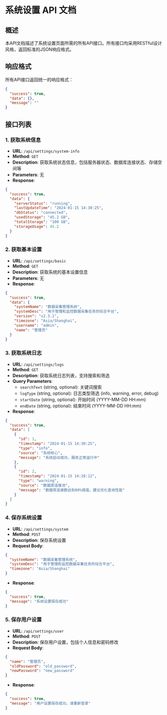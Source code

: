 # 系统设置 API 文档

## 概述
本API文档描述了系统设置页面所需的所有API接口。所有接口均采用RESTful设计风格，返回标准的JSON响应格式。

## 响应格式
所有API接口返回统一的响应格式：
```json
{
  "success": true,
  "data": {},
  "message": ""
}
```

## 接口列表

### 1. 获取系统信息
- **URL**: `/api/settings/system-info`
- **Method**: `GET`
- **Description**: 获取系统状态信息，包括服务器状态、数据库连接状态、存储空间等
- **Parameters**: 无
- **Response**:
```json
{
  "success": true,
  "data": {
    "serverStatus": "running",
    "lastUpdateTime": "2024-01-15 14:30:25",
    "dbStatus": "connected",
    "usedStorage": "45.2 GB",
    "totalStorage": "100 GB",
    "storageUsage": 45.2
  }
}
```

### 2. 获取基本设置
- **URL**: `/api/settings/basic`
- **Method**: `GET`
- **Description**: 获取系统的基本设置信息
- **Parameters**: 无
- **Response**:
```json
{
  "success": true,
  "data": {
    "systemName": "数据采集管理系统",
    "systemDesc": "用于管理和监控数据采集任务的综合平台",
    "version": "v2.3.1",
    "timezone": "Asia/Shanghai",
    "username": "admin",
    "name": "管理员"
  }
}
```

### 3. 获取系统日志
- **URL**: `/api/settings/logs`
- **Method**: `GET`
- **Description**: 获取系统日志列表，支持搜索和筛选
- **Query Parameters**:
  - `searchText` (string, optional): 关键词搜索
  - `logType` (string, optional): 日志类型筛选 (info, warning, error, debug)
  - `startDate` (string, optional): 开始时间 (YYYY-MM-DD HH:mm)
  - `endDate` (string, optional): 结束时间 (YYYY-MM-DD HH:mm)
- **Response**:
```json
{
  "success": true,
  "data": [
    {
      "id": 1,
      "timestamp": "2024-01-15 14:30:25",
      "type": "info",
      "source": "系统核心",
      "message": "系统启动成功，服务正常运行中"
    },
    {
      "id": 2,
      "timestamp": "2024-01-15 14:28:12",
      "type": "warning",
      "source": "数据库连接池",
      "message": "数据库连接数达到80%阈值，建议优化查询性能"
    }
  ]
}
```

### 4. 保存系统设置
- **URL**: `/api/settings/system`
- **Method**: `POST`
- **Description**: 保存系统设置
- **Request Body**:
```json
{
  "systemName": "数据采集管理系统",
  "systemDesc": "用于管理和监控数据采集任务的综合平台",
  "timezone": "Asia/Shanghai"
}
```
- **Response**:
```json
{
  "success": true,
  "message": "系统设置保存成功"
}
```

### 5. 保存用户设置
- **URL**: `/api/settings/user`
- **Method**: `POST`
- **Description**: 保存用户设置，包括个人信息和密码修改
- **Request Body**:
```json
{
  "name": "管理员",
  "oldPassword": "old_password",
  "newPassword": "new_password"
}
```
- **Response**:
```json
{
  "success": true,
  "message": "用户设置保存成功，请重新登录"
}